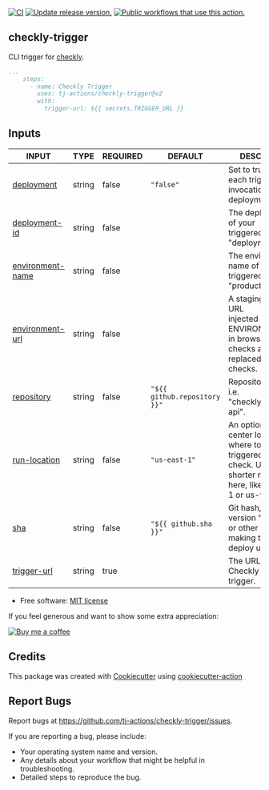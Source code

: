 [![CI](https://github.com/tj-actions/checkly-trigger/workflows/CI/badge.svg)](https://github.com/tj-actions/checkly-trigger/actions?query=workflow%3ACI)
[![Update release version.](https://github.com/tj-actions/checkly-trigger/workflows/Update%20release%20version./badge.svg)](https://github.com/tj-actions/checkly-trigger/actions?query=workflow%3A%22Update+release+version.%22)
[![Public workflows that use this action.](https://img.shields.io/endpoint?url=https%3A%2F%2Fused-by.vercel.app%2Fapi%2Fgithub-actions%2Fused-by%3Faction%3Dtj-actions%2Fcheckly-trigger%26badge%3Dtrue)](https://github.com/search?o=desc\&q=tj-actions+checkly-trigger+path%3A.github%2Fworkflows+language%3AYAML\&s=\&type=Code)

## checkly-trigger

CLI trigger for [checkly](https://www.checklyhq.com/docs/cicd/triggers/).

```yaml
...
    steps:
      - name: Checkly Trigger
        uses: tj-actions/checkly-trigger@v2
        with:
          trigger-url: ${{ secrets.TRIGGER_URL }}
```

## Inputs

<!-- AUTO-DOC-INPUT:START - Do not remove or modify this section -->

|                                      INPUT                                       |  TYPE  | REQUIRED |           DEFAULT            |                                                                DESCRIPTION                                                                |
|----------------------------------------------------------------------------------|--------|----------|------------------------------|-------------------------------------------------------------------------------------------------------------------------------------------|
|          <a name="input_deployment"></a>[deployment](#input_deployment)          | string |  false   |          `"false"`           |                               Set to true to record <br>each trigger invocation as a <br>deployment event.                                |
|     <a name="input_deployment-id"></a>[deployment-id](#input_deployment-id)      | string |  false   |                              |                                   The deployment id of your <br>triggered check, i.e. "deployment-1".                                     |
| <a name="input_environment-name"></a>[environment-name](#input_environment-name) | string |  false   |                              |                                   The environment name of your <br>triggered check, i.e. "production".                                    |
|  <a name="input_environment-url"></a>[environment-url](#input_environment-url)   | string |  false   |                              |           A staging or preview URL <br>injected as ENVIRONMENT\_URL in browser <br>checks and auto-replaced in API <br>checks.             |
|          <a name="input_repository"></a>[repository](#input_repository)          | string |  false   | `"${{ github.repository }}"` |                                               Repository name, i.e. "checkly/backend-api".                                                |
|       <a name="input_run-location"></a>[run-location](#input_run-location)       | string |  false   |        `"us-east-1"`         | An optional data center location <br>where to run your triggered <br>check. Use the shorter names <br>here, like eu-west-1 or us-west-1.  |
|                    <a name="input_sha"></a>[sha](#input_sha)                     | string |  false   |    `"${{ github.sha }}"`     |                          Git hash, tag, version "v1.0.1" <br>or other identifier making this <br>deploy unique.                           |
|        <a name="input_trigger-url"></a>[trigger-url](#input_trigger-url)         | string |   true   |                              |                                                   The URL of the Checkly <br>trigger.                                                     |

<!-- AUTO-DOC-INPUT:END -->

*   Free software: [MIT license](LICENSE)

If you feel generous and want to show some extra appreciation:

[![Buy me a coffee][buymeacoffee-shield]][buymeacoffee]

[buymeacoffee]: https://www.buymeacoffee.com/jackton1

[buymeacoffee-shield]: https://www.buymeacoffee.com/assets/img/custom_images/orange_img.png

## Credits

This package was created with [Cookiecutter](https://github.com/cookiecutter/cookiecutter) using [cookiecutter-action](https://github.com/tj-actions/cookiecutter-action)

## Report Bugs

Report bugs at https://github.com/tj-actions/checkly-trigger/issues.

If you are reporting a bug, please include:

*   Your operating system name and version.
*   Any details about your workflow that might be helpful in troubleshooting.
*   Detailed steps to reproduce the bug.

